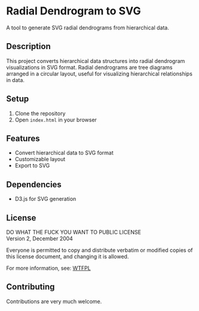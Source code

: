 # Radial Dendrogram to SVG

A tool to generate SVG radial dendrograms from hierarchical data.

## Description

This project converts hierarchical data structures into radial dendrogram visualizations in SVG format. Radial dendrograms are tree diagrams arranged in a circular layout, useful for visualizing hierarchical relationships in data.

## Setup

1. Clone the repository
2. Open `index.html` in your browser

## Features

- Convert hierarchical data to SVG format
- Customizable layout
- Export to SVG

## Dependencies

- D3.js for SVG generation


## License

DO WHAT THE FUCK YOU WANT TO PUBLIC LICENSE  
Version 2, December 2004

Everyone is permitted to copy and distribute verbatim or modified copies of this license document, and changing it is allowed.

For more information, see: [WTFPL](http://www.wtfpl.net/)

## Contributing

Contributions are very much welcome.
